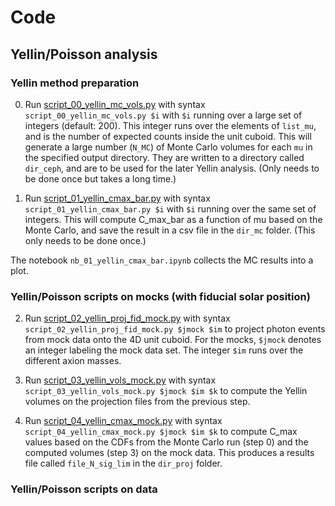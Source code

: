 # Code

## Yellin/Poisson analysis

### Yellin method preparation

0. Run [script_00_yellin_mc_vols.py](script_00_yellin_mc_vols.py) with syntax `script_00_yellin_mc_vols.py $i` with `$i` running over a large set of integers (default: 200). This integer runs over the elements of `list_mu`, and is the number of expected counts inside the unit cuboid. This will generate a large number (`N_MC`) of Monte Carlo volumes for each `mu` in the specified output directory. They are written to a directory called `dir_ceph`, and are to be used for the later Yellin analysis. (Only needs to be done once but takes a long time.)

1. Run [script_01_yellin_cmax_bar.py](script_01_yellin_cmax_bar.py) with syntax `script_01_yellin_cmax_bar.py $i` with `$i` running over the same set of integers. This will compute C_max_bar as a function of mu based on the Monte Carlo, and save the result in a csv file in the `dir_mc` folder. (This only needs to be done once.)

The notebook `nb_01_yellin_cmax_bar.ipynb` collects the MC results into a plot.

### Yellin/Poisson scripts on mocks (with fiducial solar position)

2. Run [script_02_yellin_proj_fid_mock.py](script_02_yellin_proj_fid_mock.py) with syntax `script_02_yellin_proj_fid_mock.py $jmock $im` to project photon events from mock data onto the 4D unit cuboid. For the mocks, `$jmock` denotes an integer labeling the mock data set. The integer `$im` runs over the different axion masses. 

3. Run [script_03_yellin_vols_mock.py](script_03_yellin_vols_mock.py) with syntax `script_03_yellin_vols_mock.py $jmock $im $k` to compute the Yellin volumes on the projection files from the previous step. 

4. Run [script_04_yellin_cmax_mock.py](script_04_yellin_cmax_mock.py) with syntax `script_04_yellin_cmax_mock.py $jmock $im $k` to compute C_max values based on the CDFs from the Monte Carlo run (step 0) and the computed volumes (step 3) on the mock data. This produces a results file called `file_N_sig_lim` in the `dir_proj` folder.

### Yellin/Poisson scripts on data


